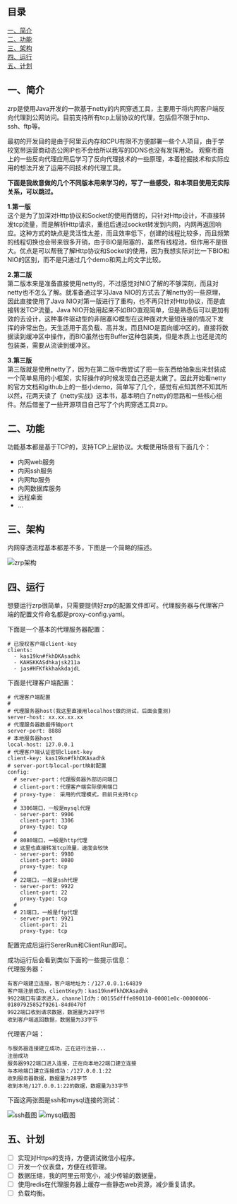<h2>目录</h2>
<a href="#introduction">一、简介</a><br/>
<a href="#function">二、功能</a><br/>
<a href="#architecture">三、架构</a><br/>
<a href="#run">四、运行</a><br/>
<a href="#plan">五、计划</a><br/>


<h2 id="introduction">一、简介</h2>

zrp是使用Java开发的一款基于netty的内网穿透工具，主要用于将内网客户端反向代理到公网访问。目前支持所有tcp上层协议的代理，包括但不限于http、ssh、ftp等。

最初的开发目的是由于阿里云内存和CPU有限不方便部署一些个人项目，由于学校宽带运营商动态公网IP也不会给所以我写的DDNS也没有发挥用处。
观察市面上的一些反向代理应用后学习了反向代理技术的一些原理，本着挖掘技术和实际应用的想法开发了运用不同技术的代理工具。

<b>下面是我故意做的几个不同版本用来学习的，写了一些感受，和本项目使用无实际关系，可以跳过。</b>

**1.第一版**  
这个是为了加深对Http协议和Socket的使用而做的，只针对Http设计，不直接转发tcp流量，而是解析Http请求，重组后通过socket转发到内网，内网再返回响应。这种方式的缺点是灵活性太差，而且效率低下，创建的线程比较多，而且频繁的线程切换也会带来很多开销，由于BIO是阻塞的，虽然有线程池，但作用不是很大。优点是可以帮我了解Http协议和Socket的使用，因为我想实际对比一下BIO和NIO的区别，而不是只通过几个demo和网上的文字比较。

**2.第二版**  
第二版本来是准备直接使用netty的，不过感觉对NIO了解的不够深刻，而且对netty也不怎么了解。就准备通过学习Java NIO的方式去了解netty的一些原理，因此直接使用了Java NIO对第一版进行了重构，也不再只针对Http协议，而是直接转发TCP流量。Java NIO开始用起来不如BIO直观简单，但是熟悉后可以更加有效的去设计，这种事件驱动型的非阻塞IO模型在这种面对大量短连接的情况下发挥的非常出色，天生适用于高负载、高并发。而且NIO是面向缓冲区的，直接将数据读到缓冲区中操作，而BIO虽然也有Buffer这种包装类，但是本质上也还是流的包装类，需要从流读到缓冲区。

**3.第三版**  
第三版就是使用netty了，因为在第二版中我尝试了把一些东西给抽象出来封装成一个简单易用的小框架，实际操作的时候发现自己还是太嫩了。因此开始看netty的官方文档和github上的一些小demo，简单写了几个，感觉有点知其然不知其所以然，花两天读了《netty实战》这本书，基本明白了netty的思路和一些核心组件。然后借鉴了一些开源项目自己写了个内网穿透工具zrp。

<h2 id="function">二、功能</h2>
功能基本都是基于TCP的，支持TCP上层协议。大概使用场景有下面几个：
<br/>

- 内网web服务
- 内网ssh服务
- 内网ftp服务
- 内网数据库服务
- 远程桌面
- ...

<h2 id="architecture">三、架构</h2>
内网穿透流程基本都差不多，下图是一个简略的描述。

![zrp架构](https://github.com/zhangjun1998/zrp/blob/master/images/architecture.png)

<h2 id="run">四、运行</h2>
想要运行zrp很简单，只需要提供好zrp的配置文件即可。代理服务器与代理客户端的配置文件命名都是proxy-config.yaml。

下面是一个基本的代理服务器配置：
```
# 已授权客户端client-key
clients:
  - kas19kn#fkhDKAsadhk
  - KAHSKKASdhkajsk211a
  - jas#HFKfkkhakkdajdL
```
下面是代理客户端配置：
```
# 代理客户端配置
# 
# 代理服务器host(我这里直接用localhost做的测试，后面会重测)
server-host: xx.xx.xx.xx
# 代理服务器数据传输port
server-port: 8888
# 本地服务器host
local-host: 127.0.0.1
# 代理客户端认证密钥client-key
client-key: kas19kn#fkhDKAsadhk
# server-port与local-port映射配置
config:
  # server-port：代理服务器外部访问端口
  # client-port：代理客户端实际使用端口
  # proxy-type： 采用的代理模式，目前只支持tcp
  #
  # 3306端口，一般是mysql代理
  - server-port: 9906
    client-port: 3306
    proxy-type: tcp
  #
  # 8080端口，一般是http代理
  # 这里也直接转发tcp流量，速度会较快
  - server-port: 9980
    client-port: 8080
    proxy-type: tcp
  #
  # 22端口，一般是ssh代理
  - server-port: 9922
    client-port: 22
    proxy-type: tcp
  #
  # 21端口，一般是ftp代理
  - server-port: 9921
    client-port: 21
    proxy-type: tcp
```
配置完成后运行SererRun和ClientRun即可。

成功运行后会看到类似下面的一些提示信息：  
代理服务器：
```
有客户端建立连接，客户端地址为：/127.0.0.1:64839
客户端注册成功，clientKey为：kas19kn#fkhDKAsadhk
9922端口有请求进入，channelId为：00155dfffe890110-00001e0c-00000006-01807925852f9261-84d0470f
9922端口收到请求数据，数据量为28字节
收到客户端返回数据，数据量为33字节
```
代理客户端：
```
与服务器连接建立成功，正在进行注册...
注册成功
服务器9922端口进入连接，正在向本地22端口建立连接
与本地端口建立连接成功：/127.0.0.1:22
收到服务器数据，数据量为28字节
收到本地/127.0.0.1:22的数据，数据量为33字节
```
下面这两张图是ssh和mysql连接的测试：

![ssh截图](https://github.com/zhangjun1998/zrp/blob/master/images/ssh.png)
![mysql截图](https://github.com/zhangjun1998/zrp/blob/master/images/mysql.png)

<h2 id="plan">五、计划</h2>

- [ ] 实现对Https的支持，方便调试微信小程序。
- [ ] 开发一个仪表盘，方便在线管理。
- [ ] 数据压缩，我的阿里云带宽小，减少传输的数据量。
- [ ] 使用redis在代理服务器上缓存一些静态web资源，减少重复请求。
- [ ] 负载均衡。
